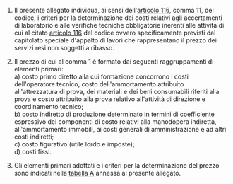1. Il presente allegato individua, ai sensi dell'[articolo 116](/index.html?article=articolo-116&version=2), comma 11, del codice, i criteri per la determinazione dei costi relativi agli accertamenti di laboratorio e alle verifiche tecniche obbligatorie inerenti alle attività di cui al citato [articolo 116](/index.html?article=articolo-116&version=2) del codice ovvero specificamente previsti dal capitolato speciale d'appalto di lavori che rappresentano il prezzo dei servizi resi non soggetti a ribasso.

2. Il prezzo di cui al comma 1 è formato dai seguenti raggruppamenti di elementi primari:<br>a) costo primo diretto alla cui formazione concorrono i costi dell'operatore tecnico, costo dell'ammortamento attribuito all'attrezzatura di prova, dei materiali e dei beni consumabili riferiti alla prova e costo attribuito alla prova relativo all'attività di direzione e coordinamento tecnico;<br>b) costo indiretto di produzione determinato in termini di coefficiente espressivo dei componenti di costo relativi alla manodopera indiretta, all'ammortamento immobili, ai costi generali di amministrazione e ad altri costi indiretti;<br>c) costo figurativo (utile lordo e imposte);<br>d) costi fissi.

3. Gli elementi primari adottati e i criteri per la determinazione del prezzo sono indicati nella [tabella A](/index.html?article=allegato-2.15-tabella-A&version=2) annessa al presente allegato.
